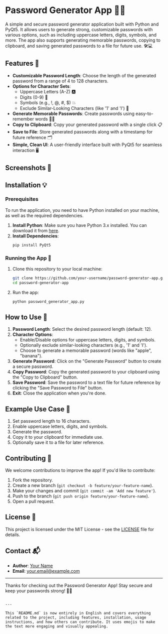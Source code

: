# Password Generator App 🔐✨

A simple and secure password generator application built with Python and PyQt5. It allows users to generate strong, customizable passwords with various options, such as including uppercase letters, digits, symbols, and more. The app also supports generating memorable passwords, copying to clipboard, and saving generated passwords to a file for future use. 🛠️💻

## Features 🌟

- **Customizable Password Length**: Choose the length of the generated password from a range of 4 to 128 characters.
- **Options for Character Sets**:
  - Uppercase Letters (A-Z) 🅰️
  - Digits (0-9) 🔢
  - Symbols (e.g., !, @, #, $) 💥
  - Exclude Similar-Looking Characters (like '1' and 'I') 🚫
- **Generate Memorable Passwords**: Create passwords using easy-to-remember words 🍎🍌
- **Copy to Clipboard**: Copy your generated password with a single click 📋
- **Save to File**: Store generated passwords along with a timestamp for future reference 🗂️
- **Simple, Clean UI**: A user-friendly interface built with PyQt5 for seamless interaction 🖥️

## Screenshots 📸

## Installation 💡

### Prerequisites

To run the application, you need to have Python installed on your machine, as well as the required dependencies.

1. **Install Python**: Make sure you have Python 3.x installed. You can download it from [here](https://www.python.org/downloads/).
2. **Install Dependencies**:
   ```bash
   pip install PyQt5
   ```

### Running the App 🚀

1. Clone this repository to your local machine:
   ```bash
   git clone https://github.com/your-username/password-generator-app.git
   cd password-generator-app
   ```

2. Run the app:
   ```bash
   python password_generator_app.py
   ```

## How to Use 🎯

1. **Password Length**: Select the desired password length (default: 12).
2. **Character Options**:
   - Enable/Disable options for uppercase letters, digits, and symbols.
   - Optionally exclude similar-looking characters (e.g., '1' and 'I').
   - Choose to generate a memorable password (words like "apple", "banana").
3. **Generate Password**: Click on the "Generate Password" button to create a secure password.
4. **Copy Password**: Copy the generated password to your clipboard using the "Copy to Clipboard" button.
5. **Save Password**: Save the password to a text file for future reference by clicking the "Save Password to File" button.
6. **Exit**: Close the application when you're done.

## Example Use Case 📜

1. Set password length to 16 characters.
2. Enable uppercase letters, digits, and symbols.
3. Generate the password.
4. Copy it to your clipboard for immediate use.
5. Optionally save it to a file for later reference.

## Contributing 🤝

We welcome contributions to improve the app! If you'd like to contribute:

1. Fork the repository.
2. Create a new branch (`git checkout -b feature/your-feature-name`).
3. Make your changes and commit (`git commit -am 'Add new feature'`).
4. Push to the branch (`git push origin feature/your-feature-name`).
5. Open a pull request.

## License 📄

This project is licensed under the MIT License - see the [LICENSE](LICENSE) file for details.

## Contact 📬

- **Author**: [Your Name](https://github.com/your-username)
- **Email**: your.email@example.com

---

Thanks for checking out the Password Generator App! Stay secure and keep your passwords strong! 💪🔐
```

---

This `README.md` is now entirely in English and covers everything related to the project, including features, installation, usage instructions, and how others can contribute. It uses emojis to make the text more engaging and visually appealing.
